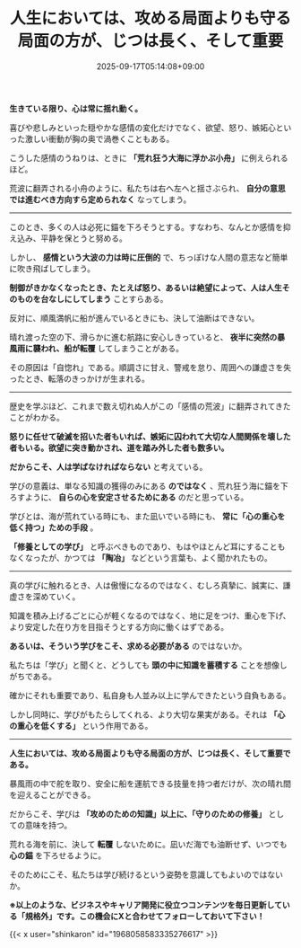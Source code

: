 ﻿---
title: "人生においては、攻める局面よりも守る局面の方が、じつは長く、そして重要"
date: 2025-09-17T05:14:08+09:00
draft: false
---

**生きている限り、心は常に揺れ動く。**

喜びや悲しみといった穏やかな感情の変化だけでなく、欲望、怒り、嫉妬心といった激しい衝動が胸の奥で渦巻くこともある。



こうした感情のうねりは、ときに **「荒れ狂う大海に浮かぶ小舟」** に例えられるほど。

荒波に翻弄される小舟のように、私たちは右へ左へと揺さぶられ、 **自分の意思では進むべき方向すら定められなく** なってしまう。



---

このとき、多くの人は必死に錨を下ろそうとする。すなわち、なんとか感情を抑え込み、平静を保とうと努める。

しかし、 **感情という大波の力は時に圧倒的** で、ちっぽけな人間の意志など簡単に吹き飛ばしてしまう。

**制御がきかなくなったとき、たとえば怒り、あるいは絶望によって、人は人生そのものを台なしにしてしまう** ことすらある。



反対に、順風満帆に船が進んでいるときにも、決して油断はできない。

晴れ渡った空の下、滑らかに進む航路に安心しきっていると、 **夜半に突然の暴風雨に襲われ、船が転覆** してしまうことがある。

その原因は「自惚れ」である。順調さに甘え、警戒を怠り、周囲への謙虚さを失ったとき、転落のきっかけが生まれる。



---

歴史を学ぶほど、これまで数え切れぬ人がこの「感情の荒波」に翻弄されてきたことがわかる。

**怒りに任せて破滅を招いた者もいれば、嫉妬に囚われて大切な人間関係を壊した者もいる。欲望に突き動かされ、道を踏み外した者も数多い。**



**だからこそ、人は学ばなければならない** と考えている。

学びの意義は、単なる知識の獲得のみにある **のではなく** 、荒れ狂う海に錨を下ろすように、 **自らの心を安定させるためにある** のだと思っている。



学びとは、海が荒れている時にも、また凪いでいる時にも、 **常に「心の重心を低く持つ」ための手段** 。

**「修養としての学び」** と呼ぶべきものであり、もはやほとんど耳にすることもなくなったが、かつては **「陶冶」** などという言葉も、よく聞かれたもの。



---

真の学びに触れるとき、人は傲慢になるのではなく、むしろ真摯に、誠実に、謙虚さを深めていく。

知識を積み上げるごとに心が軽くなるのではなく、地に足をつけ、重心を下げ、より安定した在り方を目指そうとする方向に働くはずである。

**あるいは、そういう学びをこそ、求める必要がある** のではないか。



私たちは「学び」と聞くと、どうしても **頭の中に知識を蓄積する** ことを想像しがちである。

確かにそれも重要であり、私自身も人並み以上に学んできたという自負もある。

しかし同時に、学びがもたらしてくれる、より大切な果実がある。それは **「心の重心を低くする」** という作用である。



---

**人生においては、攻める局面よりも守る局面の方が、じつは長く、そして重要である。**

暴風雨の中で舵を取り、安全に船を運航できる技量を持つ者だけが、次の晴れ間を迎えることができる。



だからこそ、学びは **「攻めのための知識」以上に、「守りのための修養」** としての意味を持つ。

荒れる海を前に、決して **転覆** しないために。凪いだ海でも油断せず、いつでも **心の錨** を下ろせるように。

そのためにこそ、私たちは学び続けるという姿勢を意識してもよいのではないか。



**※以上のような、ビジネスやキャリア開発に役立つコンテンツを毎日更新している「規格外」です。この機会にXと合わせてフォローしておいて下さい！**



{{< x user="shinkaron" id="1968058583335276617" >}}